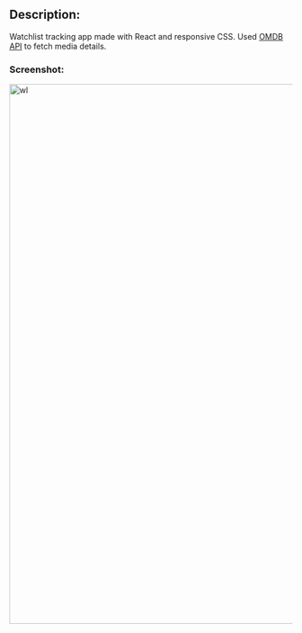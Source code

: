 <h2>Description: </h2>
Watchlist tracking app made with React and responsive CSS. Used <a href="https://www.omdbapi.com/">OMDB API</a> to fetch media details.
<h3>Screenshot: </h3>
<img width="959" alt="wl" src="https://github.com/user-attachments/assets/df184bc5-c64c-495b-9fe0-42070e76b108">

